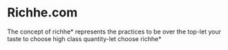 # Richhe.com
The concept of richhe* represents the practices to be over the top-let your taste to choose high class quantity-let choose richhe*
